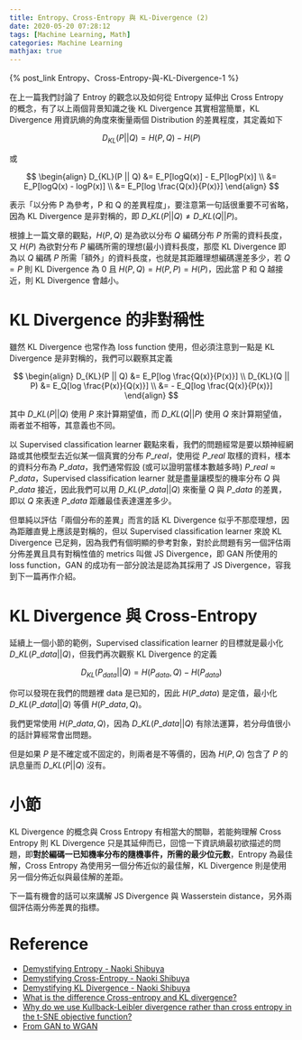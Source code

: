 ```yaml
---
title: Entropy、Cross-Entropy 與 KL-Divergence (2)
date: 2020-05-20 07:28:12
tags: [Machine Learning, Math]
categories: Machine Learning
mathjax: true
---
```


{% post_link Entropy、Cross-Entropy-與-KL-Divergence-1 %}

在上一篇我們討論了 Entroy 的觀念以及如何從 Entropy 延伸出 Cross Entropy 的概念，有了以上兩個背景知識之後 KL Divergence 其實相當簡單，KL Divergence 用資訊熵的角度來衡量兩個 Distribution 的差異程度，其定義如下

$$
D_{KL}(P || Q) = H(P, Q) - H(P)
$$

或

$$
\begin{align}
D_{KL}(P || Q) &= E_P[logQ(x)] - E_P[logP(x)] \\
&= E_P[logQ(x) - logP(x)] \\
&= E_P[log \frac{Q(x)}{P(x)}]
\end{align}
$$

表示「以分佈 P 為參考，P 和 Q 的差異程度」，要注意第一句話很重要不可省略，因為 KL Divergence 是非對稱的，即 $D\_{KL}(P || Q) \neq D\_{KL}(Q || P)$。

根據上一篇文章的觀點，$H(P, Q)$ 是為欲以分布 $Q$ 編碼分布 $P$ 所需的資料長度，又 $H(P)$ 為欲對分布 $P$ 編碼所需的理想(最小)資料長度，那麼 KL Divergence 即為以 $Q$ 編碼 $P$ 所需「額外」的資料長度，也就是其距離理想編碼還差多少，若 $Q = P$ 則 KL Divergence 為 0 且 $H(P, Q) = H(P, P) = H(P)$，因此當 P 和 Q 越接近，則 KL Divergence 會越小。

# KL Divergence 的非對稱性

雖然 KL Divergence 也常作為 loss function 使用，但必須注意到一點是 KL Divergence 是非對稱的，我們可以觀察其定義

$$
\begin{align}
D_{KL}(P || Q) &= E_P[log \frac{Q(x)}{P(x)}] \\
D_{KL}(Q || P) &= E_Q[log \frac{P(x)}{Q(x)}] \\
&= - E_Q[log \frac{Q(x)}{P(x)}]
\end{align}
$$

其中 $D\_{KL}(P || Q)$ 使用 $P$ 來計算期望值，而 $D\_{KL}(Q || P)$ 使用 $Q$ 來計算期望值，兩者並不相等，其意義也不同。

以 Supervised classification learner 觀點來看，我們的問題經常是要以類神經網路或其他模型去近似某一個真實的分布 $P\_{real}$，使用從 $P\_{real}$ 取樣的資料，樣本的資料分布為 $P\_{data}$，我們通常假設 (或可以證明當樣本數越多時) $P\_{real} \approx P\_{data}$，Supervised classification learner 就是盡量讓模型的機率分布 $Q$ 與 $P\_{data}$ 接近，因此我們可以用 $D\_{KL}(P\_{data} || Q)$ 來衡量 $Q$ 與 $P\_{data}$ 的差異，即以 $Q$ 來表達 $P\_{data}$ 距離最佳表達還差多少。

但單純以評估「兩個分布的差異」而言的話 KL Divergence 似乎不那麼理想，因為距離直覺上應該是對稱的，但以 Supervised classification learner 來說 KL Divergence 已足夠，因為我們有個明顯的參考對象，對於此問題有另一個評估兩分佈差異且具有對稱性值的 metrics 叫做 JS Divergence，即 GAN 所使用的 loss function，GAN 的成功有一部分說法是認為其採用了 JS Divergence，容我到下一篇再作介紹。

# KL Divergence 與 Cross-Entropy

延續上一個小節的範例，Supervised classification learner 的目標就是最小化 $D\_{KL}(P\_{data} || Q)$，但我們再次觀察 KL Divergence 的定義

$$
D_{KL}(P_{data} || Q) = H(P_{data}, Q) - H(P_{data})
$$

你可以發現在我們的問題裡 data 是已知的，因此 $H(P\_{data})$ 是定值，最小化 $D\_{KL}(P\_{data} || Q)$ 等價 $H(P\_{data}, Q)$。

我們更常使用 $H(P\_{data}, Q)$，因為 $D\_{KL}(P\_{data} || Q)$ 有除法運算，若分母值很小的話計算經常會出問題。

但是如果 $P$ 是不確定或不固定的，則兩者是不等價的，因為 $H(P, Q)$ 包含了 $P$ 的訊息量而 $D\_{KL}(P || Q)$ 沒有。

# 小節

KL Divergence 的概念與 Cross Entropy 有相當大的關聯，若能夠理解 Cross Entropy 則 KL Divergence 只是其延伸而已，回憶一下資訊熵最初欲描述的問題，即**對於編碼一已知機率分布的隨機事件，所需的最少位元數**，Entropy 為最佳解，Cross Entropy 為使用另一個分佈近似的最佳解，KL Divergence 則是使用另一個分佈近似與最佳解的差距。

下一篇有機會的話可以來講解 JS Divergence 與 Wasserstein distance，另外兩個評估兩分佈差異的指標。

# Reference

* [Demystifying Entropy - Naoki Shibuya](https://towardsdatascience.com/demystifying-entropy-f2c3221e2550)
* [Demystifying Cross-Entropy - Naoki Shibuya](https://towardsdatascience.com/demystifying-cross-entropy-e80e3ad54a8)
* [Demystifying KL Divergence - Naoki Shibuya](https://towardsdatascience.com/demystifying-kl-divergence-7ebe4317ee68)
* [What is the difference Cross-entropy and KL divergence?](https://stats.stackexchange.com/questions/357963/what-is-the-difference-cross-entropy-and-kl-divergence)
* [Why do we use Kullback-Leibler divergence rather than cross entropy in the t-SNE objective function?](https://stats.stackexchange.com/questions/265966/why-do-we-use-kullback-leibler-divergence-rather-than-cross-entropy-in-the-t-sne)
* [From GAN to WGAN](https://lilianweng.github.io/lil-log/2017/08/20/from-GAN-to-WGAN.html)
